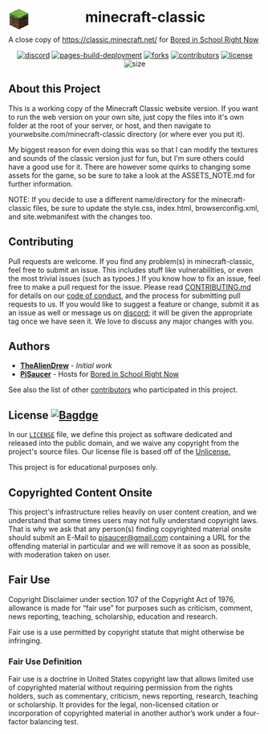 <div align="center" style="display: block; margin-left: auto; margin-right: auto;">  
  <img align="left" src="favicon.png" alt="logo" height="42" width="42">
  <h1>minecraft-classic</h1>
</div>

A close copy of https://classic.minecraft.net/ for [Bored in School Right Now](https://boredht.ml)

<div align="center" style="display: block; margin-left: auto; margin-right: auto;">  

[![discord](https://img.shields.io/badge/Discord-7qTNdXd?logo=discord&logoColor=white&color=5865F2)](https://discord.com/invite/7qTNdXd)
[![pages-build-deployment](https://github.com/Bored-Entertainment/minecraft-classic/actions/workflows/pages/pages-build-deployment/badge.svg)](https://github.com/Bored-Entertainment/minecraft-classic/actions/workflows/pages/pages-build-deployment)
[![forks](https://img.shields.io/github/forks/TheAlienDrew/minecraft-classic.svg)](https://github.com/TheAlienDrew/minecraft-classic/network/members)
[![contributors](https://img.shields.io/github/contributors/Bored-Entertainment/minecraft-classic?color=blue)](https://github.com/Bored-Entertainment/minecraft-classic/graphs/contributors)
[![license](https://badgen.net/github/license/Bored-Entertainment/minecraft-classic)](LICENSE)
![size](https://img.shields.io/github/repo-size/Bored-Entertainment/minecraft-classic?color=green)
  
</div>


## About this Project

This is a working copy of the Minecraft Classic website version. If you want to run the web version on your own site, just copy the files into it's own folder at the root of your server, or host, and then navigate to yourwebsite.com/minecraft-classic directory (or where ever you put it).

My biggest reason for even doing this was so that I can modify the textures and sounds of the classic version just for fun, but I'm sure others could have a good use for it. There are however some quirks to changing some assets for the game, so be sure to take a look at the ASSETS_NOTE.md for further information.

NOTE: If you decide to use a different name/directory for the minecraft-classic files, be sure to update the style.css, index.html, browserconfig.xml, and site.webmanifest with the changes too.

## Contributing

Pull requests are welcome. If you find any problem(s) in minecraft-classic, feel free to submit an issue. This includes stuff like vulnerabilities, or even the most trivial issues (such as typoes.) If you know how to fix an issue, feel free to make a pull request for the issue. Please read [CONTRIBUTING.md](CONTRIBUTING.md) for details on our [code of conduct](CODE_OF_CONDUCT.md), and the process for submitting pull requests to us. If you would like to suggest a feature or change, submit it as an issue as well or message us on [discord](https://discord.com/invite/7qTNdXd); it will be given the appropriate tag once we have seen it. We love to discuss any major changes with you.

## Authors

- **[TheAlienDrew](https://github.com/TheAlienDrew)** - *Initial work*
- **[PiSaucer](https://github.com/PiSaucer)** - Hosts for [Bored in School Right Now](https://boredht.ml)

See also the list of other [contributors](https://github.com/Bored-Entertainment/minecraft-classic/contributors) who participated in this project.

## License      [![Bagdge](https://img.shields.io/badge/license-Unlicense-blue.svg)](https://unlicense.org/)
In our [`LICENSE`](LICENSE) file, we define this project as software dedicated and released into the public domain, and we waive any copyright from the project's source files. Our license file is based off of the [Unlicense.](https://unlicense.org/)

This project is for educational purposes only.

## Copyrighted Content Onsite
This project's infrastructure relies heavily on user content creation, and we understand that some times users may not fully understand copyright laws. That is why we ask that any person(s) finding copyrighted material onsite should submit an E-Mail to pisaucer@gmail.com containing a URL for the offending material in particular and we will remove it as soon as possible, with moderation taken on user.

## Fair Use

Copyright Disclaimer under section 107 of the Copyright Act of 1976, allowance is made for “fair use” for purposes such as criticism, comment, news reporting, teaching, scholarship, education and research.

Fair use is a use permitted by copyright statute that might otherwise be infringing.

### Fair Use Definition

Fair use is a doctrine in United States copyright law that allows limited use of copyrighted material without requiring permission from the rights holders, such as commentary, criticism, news reporting, research, teaching or scholarship. It provides for the legal, non-licensed citation or incorporation of copyrighted material in another author’s work under a four-factor balancing test.
